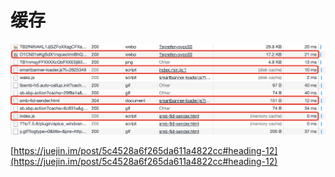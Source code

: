 # 缓存

![](../pic/5_cache_20191201222406.png)

[https://juejin.im/post/5c4528a6f265da611a4822cc#heading-12](https://juejin.im/post/5c4528a6f265da611a4822cc#heading-12)
